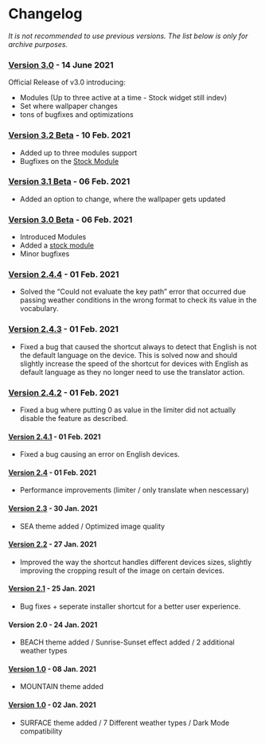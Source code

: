 # Changelog

*It is not recommended to use previous versions. The list below is only for archive purposes.*

### [Version 3.0](https://www.icloud.com/shortcuts/aa5f601e2bbc41eeaf2699bad2a509cd) - 14 June 2021
Official Release of v3.0 introducing:
- Modules (Up to three active at a time - Stock widget still indev)
- Set where wallpaper changes
- tons of bugfixes and optimizations 

### [Version 3.2 Beta](https://www.icloud.com/shortcuts/aa5f601e2bbc41eeaf2699bad2a509cd) - 10 Feb. 2021
- Added up to three modules support
- Bugfixes on the [Stock Module](https://www.icloud.com/shortcuts/b3adf088efa5426db7f49616583562fb)

### [Version 3.1 Beta](https://www.icloud.com/shortcuts/8a1ec1dacf5348b7be599e919ccd4406) - 06 Feb. 2021
- Added an option to change, where the wallpaper gets updated

### [Version 3.0 Beta](https://www.icloud.com/shortcuts/583cfce5c92e4368a981c9da226b7209) - 06 Feb. 2021
- Introduced Modules
- Added a [stock module](https://www.icloud.com/shortcuts/aec45600dc9a499faa42d573353c187b)
- Minor bugfixes

### [Version 2.4.4](https://www.icloud.com/shortcuts/8bb58ac5aa104b7f999cb3069211a960) - 01 Feb. 2021
- Solved the “Could not evaluate the key path” error that occurred due passing weather conditions in the wrong format to check its value in the vocabulary. 

### [Version 2.4.3](https://www.icloud.com/shortcuts/aa79d4c246384fda9a17e7e2dd07399a) - 01 Feb. 2021
- Fixed a bug that caused the shortcut always to detect that English is not the default language on the device. This is solved now and should slightly increase the speed of the shortcut for devices with English as default language as they no longer need to use the translator action. 

### [Version 2.4.2](https://www.icloud.com/shortcuts/def2198c46e54742a7767ecf8ac560f2) - 01 Feb. 2021
- Fixed a bug where putting 0 as value in the limiter did not actually disable the feature as described. 

#### [Version 2.4.1](https://www.icloud.com/shortcuts/d97f829bf3e7441ea95ecc85e3612723) - 01 Feb. 2021
- Fixed a bug causing an error on English devices.

#### [Version 2.4](https://www.icloud.com/shortcuts/3e4b5b8d871c43fc80ea671ee5fe4836) - 01 Feb. 2021
- Performance improvements (limiter / only translate when nescessary)

#### [Version 2.3](https://www.icloud.com/shortcuts/b88587a4189941b0b10311d2c4058c73) - 30 Jan. 2021
- SEA theme added / Optimized image quality

#### [Version 2.2](https://www.icloud.com/shortcuts/5185b376548b46f2adfc509898165a9f) - 27 Jan. 2021
- Improved the way the shortcut handles different devices sizes, slightly improving the cropping result of the image on certain devices.

#### [Version 2.1](https://www.icloud.com/shortcuts/b7258af8b19a437583b21cd536754eab) - 25 Jan. 2021
- Bug fixes + seperate installer shortcut for a better user experience.

#### Version 2.0 - 24 Jan. 2021
- BEACH theme added / Sunrise-Sunset effect added / 2 additional weather types

#### [Version 1.0](https://www.icloud.com/shortcuts/9d38882702c742fb94e0a65fe48af954) - 08 Jan. 2021  
- MOUNTAIN theme added

#### [Version 1.0](https://www.icloud.com/shortcuts/9d38882702c742fb94e0a65fe48af954) - 02 Jan. 2021
- SURFACE theme added / 7 Different weather types / Dark Mode compatibility
